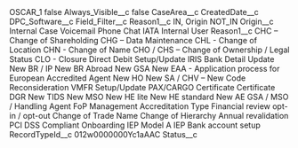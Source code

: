 <?xml version="1.0" encoding="UTF-8"?>
<CustomMetadata xmlns="http://soap.sforce.com/2006/04/metadata" xmlns:xsi="http://www.w3.org/2001/XMLSchema-instance" xmlns:xsd="http://www.w3.org/2001/XMLSchema">
    <label>OSCAR_1</label>
    <protected>false</protected>
    <values>
        <field>Always_Visible__c</field>
        <value xsi:type="xsd:boolean">false</value>
    </values>
    <values>
        <field>CaseArea__c</field>
        <value xsi:nil="true"/>
    </values>
    <values>
        <field>CreatedDate__c</field>
        <value xsi:nil="true"/>
    </values>
    <values>
        <field>DPC_Software__c</field>
        <value xsi:nil="true"/>
    </values>
    <values>
        <field>Field_Filter__c</field>
        <value xsi:type="xsd:string">Reason1__c IN, Origin NOT_IN</value>
    </values>
    <values>
        <field>Origin__c</field>
        <value xsi:type="xsd:string">Internal Case
Voicemail
Phone
Chat
IATA Internal User</value>
    </values>
    <values>
        <field>Reason1__c</field>
        <value xsi:type="xsd:string">CHC – Change of Shareholding
CHG – Data Maintenance
CHL - Change of Location
CHN - Change of Name
CHO / CHS – Change of Ownership / Legal Status
CLO - Closure
Direct Debit Setup/Update
IRIS Bank Detail Update
New BR / IP
New BR Abroad
New GSA
New EAA - Application process for European Accredited Agent
New HO
New SA / CHV – New Code
Reconsideration
VMFR Setup/Update
PAX/CARGO Certificate
Certificate DGR
New TIDS
New MSO
New HE lite
New HE standard
New AE
GSA / MSO / Handling Agent
FoP Management
Accreditation Type
Financial review opt-in / opt-out
Change of Trade Name
Change of Hierarchy
Annual revalidation
PCI DSS Compliant
Onboarding IEP Model A
IEP Bank account setup</value>
    </values>
    <values>
        <field>RecordTypeId__c</field>
        <value xsi:type="xsd:string">012w0000000Yc1aAAC</value>
    </values>
    <values>
        <field>Status__c</field>
        <value xsi:nil="true"/>
    </values>
</CustomMetadata>
